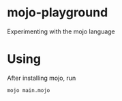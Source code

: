 # mojo-playground
Experimenting with the mojo language

# Using

After installing mojo, run

```
mojo main.mojo
```